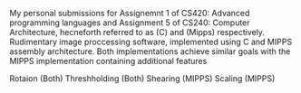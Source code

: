 
My personal submissions for Assignemnt 1 of CS420: Advanced programming languages and Assignment 5 of CS240: Computer Architecture, hecneforth referred to as (C) and (Mipps) respectively.
Rudimentary image proccessing software, implemented using C and MIPPS assembly architecture. Both implementations achieve similar goals with the MIPPS implementation containing additional features

Rotaion (Both)
Threshholding (Both)
Shearing (MIPPS)
Scaling (MIPPS)

